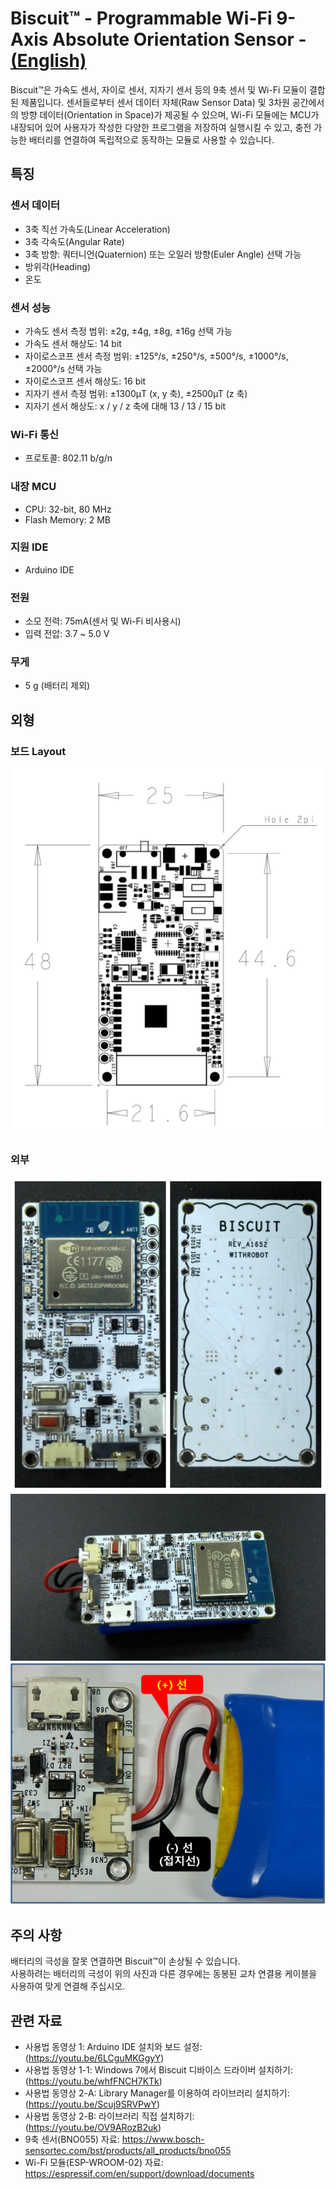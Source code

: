 # Biscuit™ - Programmable Wi-Fi 9-Axis Absolute Orientation Sensor - [(English)](Product(English)/README.md)
Biscuit™은 가속도 센서, 자이로 센서, 지자기 센서 등의 9축 센서 및 Wi-Fi 모듈이 결합된 제품입니다. 센서들로부터 센서 데이터 자체(Raw Sensor Data) 및 3차원 공간에서의 방향 데이터(Orientation in Space)가 제공될 수 있으며, Wi-Fi 모듈에는 MCU가 내장되어 있어 사용자가 작성한 다양한 프로그램을 저장하여 실행시킬 수 있고, 충전 가능한 배터리를 연결하여 독립적으로 동작하는 모듈로 사용할 수 있습니다.

## 특징
### 센서 데이터
* 3축 직선 가속도(Linear Acceleration)
* 3축 각속도(Angular Rate)
* 3축 방향: 쿼터니언(Quaternion) 또는 오일러 방향(Euler Angle) 선택 가능
* 방위각(Heading)
* 온도

### 센서 성능
* 가속도 센서 측정 범위: ±2g, ±4g, ±8g, ±16g 선택 가능
* 가속도 센서 해상도: 14 bit
* 자이로스코프 센서 측정 범위: ±125°/s, ±250°/s, ±500°/s, ±1000°/s, ±2000°/s 선택 가능
* 자이로스코프 센서 해상도: 16 bit
* 지자기 센서 측정 범위: ±1300µT (x, y 축), ±2500µT (z 축)
* 지자기 센서 해상도: x / y / z 축에 대해 13 / 13 / 15 bit

### Wi-Fi 통신
* 프로토콜: 802.11 b/g/n

### 내장 MCU
* CPU: 32-bit, 80 MHz
* Flash Memory: 2 MB

### 지원 IDE
* Arduino IDE

### 전원
* 소모 전력: 75mA(센서 및 Wi-Fi 비사용시)
* 입력 전압: 3.7 ~ 5.0 V

### 무게
* 5 g (배터리 제외)

## 외형

### 보드 Layout
![ScreenShot](Images/Layout.PNG)

### 외부
![ScreenShot](Images/Biscuit.jpg)
![ScreenShot](Images/Biscuit_Battery.jpg)
![ScreenShot](Images/Battery_connection_kr.PNG)
## 주의 사항
배터리의 극성을 잘못 연결하면 Biscuit™이 손상될 수 있습니다.</br>
사용하려는 배터리의 극성이 위의 사진과 다른 경우에는 동봉된 교차 연결용 케이블을 사용하여 맞게 연결해 주십시오.

## 관련 자료
* 사용법 동영상 1: Arduino IDE 설치와 보드 설정: (https://youtu.be/6LCguMKGgyY)
* 사용법 동영상 1-1: Windows 7에서 Biscuit 디바이스 드라이버 설치하기: (https://youtu.be/whfFNCH7KTk)
* 사용법 동영상 2-A: Library Manager를 이용하여 라이브러리 설치하기: (https://youtu.be/Scuj9SRVPwY)
* 사용법 동영상 2-B: 라이브러리 직접 설치하기: (https://youtu.be/OV9ARozB2uk)
* 9축 센서(BNO055) 자료: https://www.bosch-sensortec.com/bst/products/all_products/bno055
* Wi-Fi 모듈(ESP-WROOM-02) 자료: https://espressif.com/en/support/download/documents


